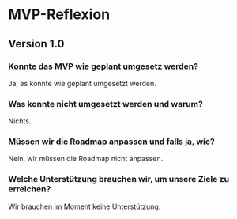 # MVP-Reflexion

## Version 1.0

### Konnte das MVP wie geplant umgesetz werden?
Ja, es konnte wie geplant umgesetzt werden. 
### Was konnte nicht umgesetzt werden und warum?
Nichts.
### Müssen wir die Roadmap anpassen und falls ja, wie?
Nein, wir müssen die Roadmap nicht anpassen.
### Welche Unterstützung brauchen wir, um unsere Ziele zu erreichen?
Wir brauchen im Moment keine Unterstützung. 